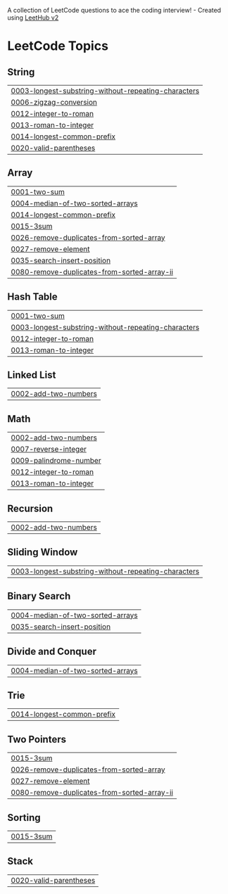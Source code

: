 A collection of LeetCode questions to ace the coding interview! - Created using [LeetHub v2](https://github.com/arunbhardwaj/LeetHub-2.0)
<!---LeetCode Topics Start-->
# LeetCode Topics
## String
|  |
| ------- |
| [0003-longest-substring-without-repeating-characters](https://github.com/Antonyreymone/leetcode/tree/master/0003-longest-substring-without-repeating-characters) |
| [0006-zigzag-conversion](https://github.com/Antonyreymone/leetcode/tree/master/0006-zigzag-conversion) |
| [0012-integer-to-roman](https://github.com/Antonyreymone/leetcode/tree/master/0012-integer-to-roman) |
| [0013-roman-to-integer](https://github.com/Antonyreymone/leetcode/tree/master/0013-roman-to-integer) |
| [0014-longest-common-prefix](https://github.com/Antonyreymone/leetcode/tree/master/0014-longest-common-prefix) |
| [0020-valid-parentheses](https://github.com/Antonyreymone/leetcode/tree/master/0020-valid-parentheses) |
## Array
|  |
| ------- |
| [0001-two-sum](https://github.com/Antonyreymone/leetcode/tree/master/0001-two-sum) |
| [0004-median-of-two-sorted-arrays](https://github.com/Antonyreymone/leetcode/tree/master/0004-median-of-two-sorted-arrays) |
| [0014-longest-common-prefix](https://github.com/Antonyreymone/leetcode/tree/master/0014-longest-common-prefix) |
| [0015-3sum](https://github.com/Antonyreymone/leetcode/tree/master/0015-3sum) |
| [0026-remove-duplicates-from-sorted-array](https://github.com/Antonyreymone/leetcode/tree/master/0026-remove-duplicates-from-sorted-array) |
| [0027-remove-element](https://github.com/Antonyreymone/leetcode/tree/master/0027-remove-element) |
| [0035-search-insert-position](https://github.com/Antonyreymone/leetcode/tree/master/0035-search-insert-position) |
| [0080-remove-duplicates-from-sorted-array-ii](https://github.com/Antonyreymone/leetcode/tree/master/0080-remove-duplicates-from-sorted-array-ii) |
## Hash Table
|  |
| ------- |
| [0001-two-sum](https://github.com/Antonyreymone/leetcode/tree/master/0001-two-sum) |
| [0003-longest-substring-without-repeating-characters](https://github.com/Antonyreymone/leetcode/tree/master/0003-longest-substring-without-repeating-characters) |
| [0012-integer-to-roman](https://github.com/Antonyreymone/leetcode/tree/master/0012-integer-to-roman) |
| [0013-roman-to-integer](https://github.com/Antonyreymone/leetcode/tree/master/0013-roman-to-integer) |
## Linked List
|  |
| ------- |
| [0002-add-two-numbers](https://github.com/Antonyreymone/leetcode/tree/master/0002-add-two-numbers) |
## Math
|  |
| ------- |
| [0002-add-two-numbers](https://github.com/Antonyreymone/leetcode/tree/master/0002-add-two-numbers) |
| [0007-reverse-integer](https://github.com/Antonyreymone/leetcode/tree/master/0007-reverse-integer) |
| [0009-palindrome-number](https://github.com/Antonyreymone/leetcode/tree/master/0009-palindrome-number) |
| [0012-integer-to-roman](https://github.com/Antonyreymone/leetcode/tree/master/0012-integer-to-roman) |
| [0013-roman-to-integer](https://github.com/Antonyreymone/leetcode/tree/master/0013-roman-to-integer) |
## Recursion
|  |
| ------- |
| [0002-add-two-numbers](https://github.com/Antonyreymone/leetcode/tree/master/0002-add-two-numbers) |
## Sliding Window
|  |
| ------- |
| [0003-longest-substring-without-repeating-characters](https://github.com/Antonyreymone/leetcode/tree/master/0003-longest-substring-without-repeating-characters) |
## Binary Search
|  |
| ------- |
| [0004-median-of-two-sorted-arrays](https://github.com/Antonyreymone/leetcode/tree/master/0004-median-of-two-sorted-arrays) |
| [0035-search-insert-position](https://github.com/Antonyreymone/leetcode/tree/master/0035-search-insert-position) |
## Divide and Conquer
|  |
| ------- |
| [0004-median-of-two-sorted-arrays](https://github.com/Antonyreymone/leetcode/tree/master/0004-median-of-two-sorted-arrays) |
## Trie
|  |
| ------- |
| [0014-longest-common-prefix](https://github.com/Antonyreymone/leetcode/tree/master/0014-longest-common-prefix) |
## Two Pointers
|  |
| ------- |
| [0015-3sum](https://github.com/Antonyreymone/leetcode/tree/master/0015-3sum) |
| [0026-remove-duplicates-from-sorted-array](https://github.com/Antonyreymone/leetcode/tree/master/0026-remove-duplicates-from-sorted-array) |
| [0027-remove-element](https://github.com/Antonyreymone/leetcode/tree/master/0027-remove-element) |
| [0080-remove-duplicates-from-sorted-array-ii](https://github.com/Antonyreymone/leetcode/tree/master/0080-remove-duplicates-from-sorted-array-ii) |
## Sorting
|  |
| ------- |
| [0015-3sum](https://github.com/Antonyreymone/leetcode/tree/master/0015-3sum) |
## Stack
|  |
| ------- |
| [0020-valid-parentheses](https://github.com/Antonyreymone/leetcode/tree/master/0020-valid-parentheses) |
<!---LeetCode Topics End-->